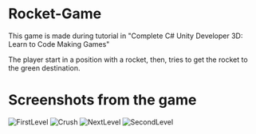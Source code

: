# Rocket-Game

This game is made during tutorial in "Complete C# Unity Developer 3D: Learn to Code Making Games"

The player start in a position with a rocket, then, tries to get the rocket to the green destination.

# Screenshots from the game

![FirstLevel](https://user-images.githubusercontent.com/34005953/74262131-5d182b00-4d0d-11ea-95bf-67d0aa0d5476.PNG)
![Crush](https://user-images.githubusercontent.com/34005953/74262141-5f7a8500-4d0d-11ea-85d3-5ad96eba83be.png)
![NextLevel](https://user-images.githubusercontent.com/34005953/74262136-5e495800-4d0d-11ea-8685-048c5493261d.png)
![SecondLevel](https://user-images.githubusercontent.com/34005953/74262139-5ee1ee80-4d0d-11ea-812e-4de6270ac9b0.png)
